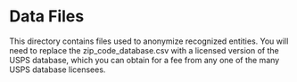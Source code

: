 # Data Files

This directory contains files used to anonymize recognized entities. You will need to replace the zip_code_database.csv with a licensed version of the USPS database, which you can obtain for a fee from any one of the many USPS database licensees.
